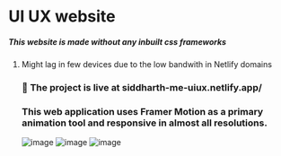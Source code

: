 <h1>UI UX website</h1>
<h5>This website is made without any inbuilt css frameworks</h5>
<ol>
<li>Might lag in few devices due to the low bandwith in Netlify domains</li>
<h3>🔴 The project is live at siddharth-me-uiux.netlify.app/ </h3> 
 
<h3>This web application uses Framer Motion as a primary animation tool and responsive in almost all resolutions.</h3>
 
![image](https://user-images.githubusercontent.com/62851444/180736586-2676a5cb-e8d8-497b-b85e-c8f855bc6f1e.png)
![image](https://user-images.githubusercontent.com/62851444/180736635-18ea9954-e200-481e-ae6d-05cef8a7ac03.png)
![image](https://user-images.githubusercontent.com/62851444/180736717-5432cd4a-6573-4b4c-ba82-c3fe229418c3.png)

 

